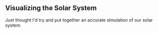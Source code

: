 ## Visualizing the Solar System
Just thought I'd try and put together an accurate simulation of our solar system.

